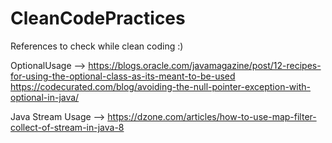 # CleanCodePractices

References to check while clean coding :)

OptionalUsage --> https://blogs.oracle.com/javamagazine/post/12-recipes-for-using-the-optional-class-as-its-meant-to-be-used
                  https://codecurated.com/blog/avoiding-the-null-pointer-exception-with-optional-in-java/

Java Stream Usage --> https://dzone.com/articles/how-to-use-map-filter-collect-of-stream-in-java-8